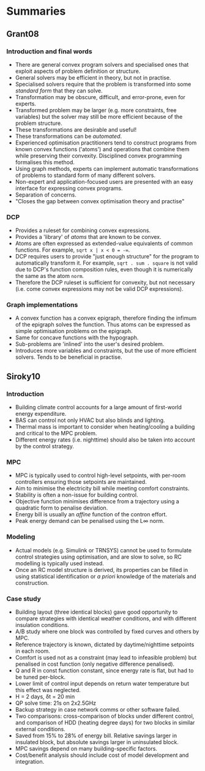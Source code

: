 # Summaries

## Grant08

### Introduction and final words

 * There are general convex program solvers and specialised ones that exploit
   aspects of problem definition or structure.
 * General solvers may be efficient in theory, but not in practise.
 * Specialised solvers require that the problem is transformed into some
   _standard form_ that they can solve.
 * Transformation may be obscure, difficult, and error-prone, even for experts.
 * Transformed problem may be larger (e.g. more constraints, free variables)
   but the solver may still be more efficient because of the problem structure.
 * These transformations are desirable and useful!
 * These transformations can be _automated_.
 * Experienced optimisation practitioners tend to construct programs from
   known convex functions ('atoms') and operations that combine them while
   preserving their convexity. Disciplined convex programming formalises this
   method.
 * Using graph methods, experts can implement automatic transformations of
   problems to standard form of many different solvers.
 * Non-expert and application-focused users are presented with an easy
   interface for expressing convex programs.
 * Separation of concerns.
 * "Closes the gap between convex optimisation theory and practise"

### DCP

 * Provides a ruleset for combining convex expressions.
 * Provides a 'library' of _atoms_ that are known to be convex.
 * Atoms are often expressed as extended-value equivalents of common functions.
   For example, `sqrt x | x < 0 = -∞`.
 * DCP requires users to provide "just enough structure" for the program to
   automatically transform it. For example, `sqrt . sum . square` is not valid
   due to DCP's function composition rules, even though it is numerically the
   same as the atom `norm`.
 * Therefore the DCP ruleset is sufficient for convexity, but not necessary
   (i.e. come convex expressions may not be valid DCP expressions).

### Graph implementations

 * A convex function has a convex epigraph, therefore finding the infimum of the
   epigraph solves the function. Thus atoms can be expressed as simple
   optimisation problems on the epigraph.
 * Same for concave functions with the hypograph.
 * Sub-problems are 'inlined' into the user's desired problem.
 * Introduces more variables and constraints, but the use of more efficient
   solvers. Tends to be beneficial in practise.

## Siroky10

### Introduction

 * Building climate control accounts for a large amount of first-world energy
   expenditure.
 * BAS can control not only HVAC but also blinds and lighting.
 * Thermal mass is important to consider when heating/cooling a building and
   critical to the MPC problem.
 * Different energy rates (i.e. nighttime) should also be taken into account by
   the control strategy.

### MPC

 * MPC is typically used to control high-level setpoints, with per-room
   controllers ensuring those setpoints are maintained.
 * Aim to minimise the electricity bill while meeting comfort constraints.
 * Stability is often a non-issue for building control.
 * Objective function minimises difference from a trajectory using a quadratic
   form to penalise deviation.
 * Energy bill is usually an _affine_ function of the contron effort.
 * Peak energy demand can be penalised using the L∞ norm.

### Modeling

 * Actual models (e.g. Simulink or TRNSYS) cannot be used to formulate control
   strategies using optimisation, and are slow to solve, so RC modelling is
   typically used instead.
 * Once an RC model structure is derived, its properties can be filled in using
   statistical identification or _a priori_ knowledge of the materials and
   construction.

### Case study

 * Building layout (three identical blocks) gave good opportunity to compare
   strategies with identical weather conditions, and with different insulation
   conditions.
 * A/B study where one block was controlled by fixed curves and others by MPC.
 * Reference trajectory is known, dictated by daytime/nighttime setpoints in
   each room.
 * Comfort is used not as a constraint (may lead to infeasible problem) but
   penalised in cost function (only negative difference penalised).
 * Q and R in const function constant, since energy rate is flat, but had to be
   tuned per-block.
 * Lower limit of control input depends on return water temperature but this
   effect was neglected.
 * H = 2 days, δt = 20 min
 * QP solve time: 21s on 2x2.5GHz
 * Backup strategy in case network comms or other software failed.
 * Two comparisons: cross-comparison of blocks under different control, and
   comparison of HDD (heating degree days) for two blocks in similar external
   conditions.
 * Saved from 15% to 28% of energy bill. Relative savings larger in insulated
   block, but absolute savings larger in uninsulated block.
 * MPC savings depend on many building-specific factors.
 * Cost/benefit analysis should include cost of model development and integration.

